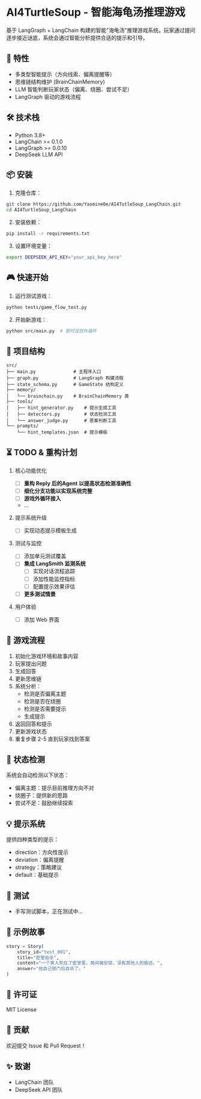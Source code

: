 # AI4TurtleSoup - 智能海龟汤推理游戏

基于 LangGraph + LangChain 构建的智能"海龟汤"推理游戏系统。玩家通过提问逐步接近谜底，系统会通过智能分析提供合适的提示和引导。

## 🌟 特性

- 多类型智能提示（方向线索、偏离提醒等）
- 思维链结构维护 (BrainChainMemory)
- LLM 智能判断玩家状态（偏离、绕圈、尝试不足）
- LangGraph 驱动的游戏流程

## 🛠️ 技术栈

- Python 3.8+
- LangChain >= 0.1.0
- LangGraph >= 0.0.10
- DeepSeek LLM API

## 📦 安装

1. 克隆仓库：
```bash
git clone https://github.com/Yasmine0e/AI4TutleSoup_LangChain.git
cd AI4TurtleSoup_LangChain
```

2. 安装依赖：
```bash
pip install -r requirements.txt
```

3. 设置环境变量：
```bash
export DEEPSEEK_API_KEY="your_api_key_here"
```

## 🎮 快速开始

1. 运行测试游戏：
```bash
python tests/game_flow_test.py
```

2. 开始新游戏：
```bash
python src/main.py  # 暂时没放外循环
```

## 📁 项目结构

```
src/
├── main.py              # 主程序入口
├── graph.py             # LangGraph 构建流程
├── state_schema.py      # GameState 结构定义
├── memory/
│   └── brainchain.py    # BrainChainMemory 类
├── tools/
│   ├── hint_generator.py    # 提示生成工具
│   ├── detectors.py         # 状态检测工具
│   └── answer_judge.py      # 答案判断工具
└── prompts/
    └── hint_templates.json  # 提示模板
```

## ⏳ TODO & 重构计划

1. 核心功能优化
   - [ ] **重构 Reply 后的Agent 以提高状态检测准确性**
   - [ ] **细化分支功能以实现系统完整**
   - [ ] **游戏外循环接入**
   - ...

3. 提示系统升级
   - [ ] 实现动态提示模板生成

4. 测试与监控
   - [ ] 添加单元测试覆盖
   - [ ] **集成 LangSmith 监测系统**
     - [ ] 实现对话流程追踪
     - [ ] 添加性能监控指标
     - [ ] 配置提示效果评估
   - [ ] **更多测试情景**

5. 用户体验
   - [ ] 添加 Web 界面

## 🎯 游戏流程

1. 初始化游戏环境和故事内容
2. 玩家提出问题
3. 生成回答
4. 更新思维链
3. 系统分析：
   - 检测是否偏离主题
   - 检测是否在绕圈
   - 检测是否需要提示
   - 生成提示
4. 返回回答和提示
5. 更新游戏状态
6. 重复步骤 2-5 直到玩家找到答案

## 🔄 状态检测

系统会自动检测以下状态：
- 偏离主题：提示目前推理方向不对
- 绕圈子：提供新的思路
- 尝试不足：鼓励继续探索

## 💡 提示系统

提供四种类型的提示：
- direction：方向性提示
- deviation：偏离提醒
- strategy：策略建议
- default：基础提示

## 🧪 测试

- 手写测试脚本，正在测试中...

## 📝 示例故事

```python
story = Story(
    story_id="test_001",
    title="密室自杀",
    content="一个男人死在了密室里，房间被反锁，没有其他人的痕迹。",
    answer="他自己锁门后自杀了。"
)
```

## 📄 许可证

MIT License

## 🤝 贡献

欢迎提交 Issue 和 Pull Request！

## ✨ 致谢

- LangChain 团队
- DeepSeek API 团队
